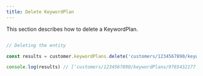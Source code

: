 ```yaml
---
title: Delete KeywordPlan 
---
```


This section describes how to delete a KeywordPlan.



```javascript

// Deleting the entity

const results = customer.keywordPlans.delete('customers/1234567890/keywordPlans')

console.log(results) // ['customers/1234567890/keywordPlans/9765432177']

```